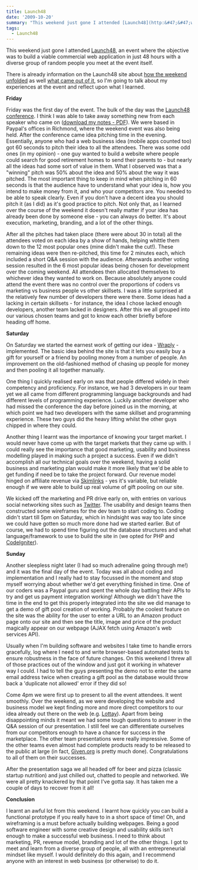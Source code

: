 ```yaml
---
title: Launch48
date: '2009-10-20'
summary: "This weekend just gone I attended [Launch48](http:&#47;&#47;www.launch48.com&#47; \"Launch48 homepage\"), an event where the objective was to build a viable commercial web application in just 48 hours with a diverse group of random people you meet at the event itself.\r\n\r\nThere is already information on the Launch48 site about [how the weekend unfolded](http:&#47;&#47;www.launch48.com&#47;4pm-board-meetings-live-blog&#47;) as well [what came out of it](http:&#47;&#47;eu.techcrunch.com&#47;2009&#47;10&#47;18&#47;launch48-startups-present-their-ideas-after-a-frantic-48-hours&#47;), so I'm going to talk about my experiences at the event and reflect upon what I learned.\r\n"
tags:
  - Launch48
---
```

This weekend just gone I attended [Launch48](http://www.launch48.com/ "Launch48 homepage"), an event where the objective was to build a viable commercial web application in just 48 hours with a diverse group of random people you meet at the event itself.

There is already information on the Launch48 site about [how the weekend unfolded](http://www.launch48.com/4pm-board-meetings-live-blog/) as well [what came out of it](http://eu.techcrunch.com/2009/10/18/launch48-startups-present-their-ideas-after-a-frantic-48-hours/), so I'm going to talk about my experiences at the event and reflect upon what I learned.

**Friday**

Friday was the first day of the event. The bulk of the day was the [Launch48 conference](http://www.launch48.com/launch48-conference-presentations/). I think I was able to take away something new from each speaker who came on ([download my notes - PDF](http://www.hiddentao.com/wp-content/uploads/2009/10/Launch48-conference-notes-16Oct2009.pdf)). We were based in Paypal's offices in Richmond, where the weekend event was also being held. After the conference came idea pitching time in the evening. Essentially, anyone who had a web business idea (mobile apps counted too) got 60 seconds to pitch their idea to all the attendees. There was some odd ones (in my opinion) - one guy wanted to build a website where people could search for good retirement homes to send their parents to - but nearly all the ideas had some sort of value in them. What I observed was that a "winning" pitch was 50% about the idea and 50% about the way it was pitched. The most important thing to keep in mind when pitching in 60 seconds is that the audience have to understand what your idea is, how you intend to make money from it, and who your competitors are. You needed to be able to speak clearly. Even if you don't have a decent idea you should pitch it (as I did) as it's good practice to pitch.
Not only that, as I learned over the course of the weekend it doesn't really matter if your idea has already been done by someone else - you can always do better. It's about execution, marketing, branding, and a lot of the other things.

After all the pitches had taken place (there were about 30 in total) all the attendees voted on each idea by a show of hands, helping whittle them down to the 12 most popular ones (mine didn't make the cut!). These remaining ideas were then re-pitched, this time for 2 minutes each, which included a short Q&A session with the audience. Afterwards another voting session resulted in the 6 most popular ideas being chosen for development over the coming weekend. All attendees then allocated themselves to whichever idea they wanted to work on. Because absolutely anyone could attend the event there was no control over the proportions of coders vs marketing vs business people vs other skillsets. I was a little surprised at the relatively few number of developers there were there. Some ideas had a lacking in certain skillsets - for instance, the idea I chose lacked enough developers, another team lacked in designers. After this we all grouped into our various chosen teams and got to know each other briefly before heading off home.

**Saturday**

On Saturday we started the earnest work of getting our idea - [Wraply](http://www.wraply.com/) - implemented. The basic idea behind the site is that it lets you easily buy a gift for yourself or a friend by pooling money from a number of people. An improvement on the old-fashioned method of chasing up people for money and then pooling it all together manually.

One thing I quickly realised early on was that people differed widely in their competency and proficiency. For instance, we had 3 developers in our team yet we all came from different programming language backgrounds and had different levels of programming experience. Luckily another developer who had missed the conference the day before joined us in the morning, at which point we had two developers with the same skillset and programming experience. These two guys did the heavy lifting whilst the other guys chipped in where they could.

Another thing I learnt was the importance of knowing your target market. I would never have come up with the target markets that they came up with. I could really see the importance that good marketing, usability and business modelling played in making such a project a success. Even if we didn't accomplish all our technical goals over the weekend, having a solid business and marketing plan would make it more likely that we'd be able to get funding if need be to take the project forward. Our revenue model hinged on affiliate revenue via [Skimlinks](http://www.skimlinks.com/) - yes it's variable, but reliable enough if we were able to build up real volume of gift pooling on our site.

We kicked off the marketing and PR drive early on, with entries on various social networking sites such as [Twitter](http://twitter.com/wraply). The usability and design teams then constructed some wireframes for the dev team to start coding to. Coding didn't start till 5pm on Saturday, which in hindsight was way too late since we could have gotten so much more done had we started earlier. But of course, we had to spend time figuring out the database structures and what language/framework to use to build the site in (we opted for PHP and [CodeIgniter](http://codeigniter.com/)).

**Sunday**

Another sleepless night later (I had so much adrenaline going through me!) and it was the final day of the event. Today was all about coding and implementation and I really had to stay focussed in the moment and stop myself worrying about whether we'd get everything finished in time. One of our coders was a Paypal guru and spent the whole day battling their APIs to try and get us payment integration working! Although we didn't have the time in the end to get this properly integrated into the site we did manage to get a demo of gift pool creation of working. Probably the coolest feature on the site was the ability for the user to enter a URL to an Amazon product page onto our site and then see the title, image and price of the product magically appear on our webpage (AJAX fetch using Amazon's web services API).

Usually when I'm building software and websites I take time to handle errors gracefully, log where I need to and write browser-based automated tests to ensure robustness in the face of future changes. On this weekend I threw all of those practices out of the window and just got it working in whatever way I could. I had to tell the guys presenting the demo not to enter the same email address twice when creating a gift pool as the database would throw back a 'duplicate not allowed' error if they did so!

Come 4pm we were first up to present to all the event attendees. It went smoothly. Over the weekend, as we were developing the website and business model we kept finding more and more direct competitors to our idea already out there on the web (e.g. [Lottay](http://lottay.com/)). Apart from being disappointing minds it meant we had some tough questions to answer in the Q&A session of our presentation. I still feel we can differentiate ourselves from our competitors enough to have a chance for success in the marketplace. The other team presentations were really impressive. Some of the other teams even almost had complete products ready to be released to the public at large (in fact, [Given.org](http://given.org/) is pretty much done). Congratulations to all of them on their successes.

After the presentation saga we all headed off for beer and pizza (classic startup nutrition) and just chilled out, chatted to people and networked. We were all pretty knackered by that point I've gotta say. It has taken me a couple of days to recover from it all!

**Conclusion**

I learnt an awful lot from this weekend. I learnt how quickly you can build a functional prototype if you really have to in a short space of time! Oh, and wireframing is a must before actually building webpages. Being a good software engineer with some creative design and usability skills isn't enough to make a successful web business. I need to think about marketing, PR, revenue model, branding and lot of the other things. I got to meet and learn from a diverse group of people, all with an entrepreneurial mindset like myself. I would definitely do this again, and I recommend anyone with an interest in web business (or otherwise) to do it.
